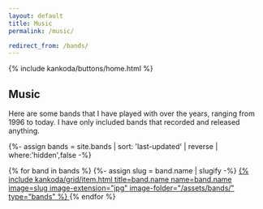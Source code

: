 ```yaml
---
layout: default
title: Music
permalink: /music/

redirect_from: /bands/
---
```


<article>
  {% include kankoda/buttons/home.html %}

  <h1>Music</h1>
  
  <p>
    Here are some bands that I have played with over the years, ranging from 1996 to today. I have only included bands that recorded and released anything.
  </p>

  {%- assign bands = site.bands | sort: 'last-updated' | reverse | where:'hidden',false -%}
  <div class="grid col3 centered">
    {% for band in bands %}
      {%- assign slug = band.name | slugify -%}
      <a href="{{band.url}}" name="{{slug}}" title="{{band.name}}" class="scale">
        {% include kankoda/grid/item.html title=band.name name=band.name image=slug image-extension="jpg" image-folder="/assets/bands/" type="bands" %}
      </a>
    {% endfor %}
  </div>
</article>
